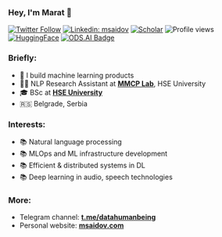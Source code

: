 ### Hey, I'm Marat 👋
[![Twitter Follow](https://img.shields.io/twitter/follow/m_saidow?label=Follow)](https://twitter.com/m_saidow)
[![Linkedin: msaidov](https://img.shields.io/badge/-Marat%20Saidov-blue?style=flat-square&logo=Linkedin&logoColor=white&link=https://www.linkedin.com/in/msaidov/)](https://www.linkedin.com/in/msaidov/)
[![Scholar](https://img.shields.io/badge/-Google%20Scholar-100000?style=flat&logo=GoogleScholar&logoColor=white&&color=0181FF&link=https://scholar.google.com/citations?user=w9JHvdYAAAAJ)](https://scholar.google.com/citations?user=w9JHvdYAAAAJ&hl=en)
![Profile views](https://gpvc.arturio.dev/maratsaidov)
<br>
[![HuggingFace](https://img.shields.io/badge/-%5BHuggingFace%5D%20msaidov-white?style=flat&logo=PyTorch%20Lightning&logoColor=yellow&link=https://huggingface.co/msaidov)](https://huggingface.co/msaidov)
[![ODS.AI Badge](https://img.shields.io/badge/-%5BODS.AI%5D%20msaidov-white?style=flat&logo=Slack&logoColor=crimson&link=https://ods.ai/users/ba9f7e417b80)](https://ods.ai/users/ba9f7e417b80)

### Briefly:

- 🔭 I build machine learning products
- 👨‍🔬 NLP Research Assistant at [**MMCP Lab**](https://cs.hse.ru/en/ai/computational-pragmatics/), HSE University
- 🎓 BSc at [**HSE University**](https://cs.hse.ru/en/)
- 🇷🇸 Belgrade, Serbia

### Interests:
- 📚 Natural language processing
- 📚 MLOps and ML infrastructure development
- 📚 Efficient & distributed systems in DL
- 📚 Deep learning in audio, speech technologies

### More:
- Telegram channel: [**t.me/datahumanbeing**](https://t.me/datahumanbeing)
- Personal website: [**msaidov.com**](https://msaidov.com/)
